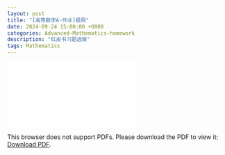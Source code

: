 ```yaml
---
layout: post
title: "[高等数学A-作业]极限"
date: 2024-09-24 15:00:00 +0800
categories: Advanced-Mathematics-homework
description: "红皮书习题选做"
tags: Mathematics
---
```

<!-- ![](../assets/pdfs/la-01.pdf) -->
<!-- For ios users:[Download](https://github.com/PhotonYan/PhotonYan.github.io/blob/gh-pages/pdfs/la-01.pdf)

<object data="{{ site.url }}{{ site.baseurl }}/assets/pdfs/la-01.pdf" type="application/pdf"></object> -->

<object data="{{ site.url }}/assets/pdfs/am-homework1.pdf" type="application/pdf" width="700px" height="700px">
    <embed src="{{ site.url }}/assets/pdfs/am-homework1.pdf">
        <p>This browser does not support PDFs. Please download the PDF to view it: <a href="{{ site.url }}/assets/pdfs/am-homework1.pdf">Download PDF</a>.</p>
    </embed>
</object>